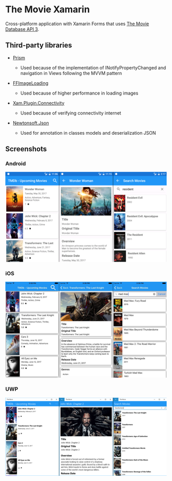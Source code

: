 # The Movie Xamarin
Cross-platform application with Xamarin Forms that uses [The Movie Database API 3](https://developers.themoviedb.org/3).

## Third-party libraries
* [Prism](https://github.com/PrismLibrary/Prism) 
    * Used because of the implementation of INotifyPropertyChanged and navigation in Views following the MVVM pattern

* [FFImageLoading](https://github.com/luberda-molinet/FFImageLoading)
    * Used because of higher performance in loading images

* [Xam.Plugin.Connectivity](https://github.com/jamesmontemagno/ConnectivityPlugin)
    * Used because of verifying connectivity internet

* [Newtonsoft.Json](https://github.com/JamesNK/Newtonsoft.Json)
    * Used for annotation in classes models and deserialization JSON

## Screenshots

### Android
![Screenshot Android](Screenshots/Android.png)

### iOS
![Screenshot iOS](Screenshots/iOS.png)

### UWP
![Screenshot UWP](Screenshots/UWP.png)
